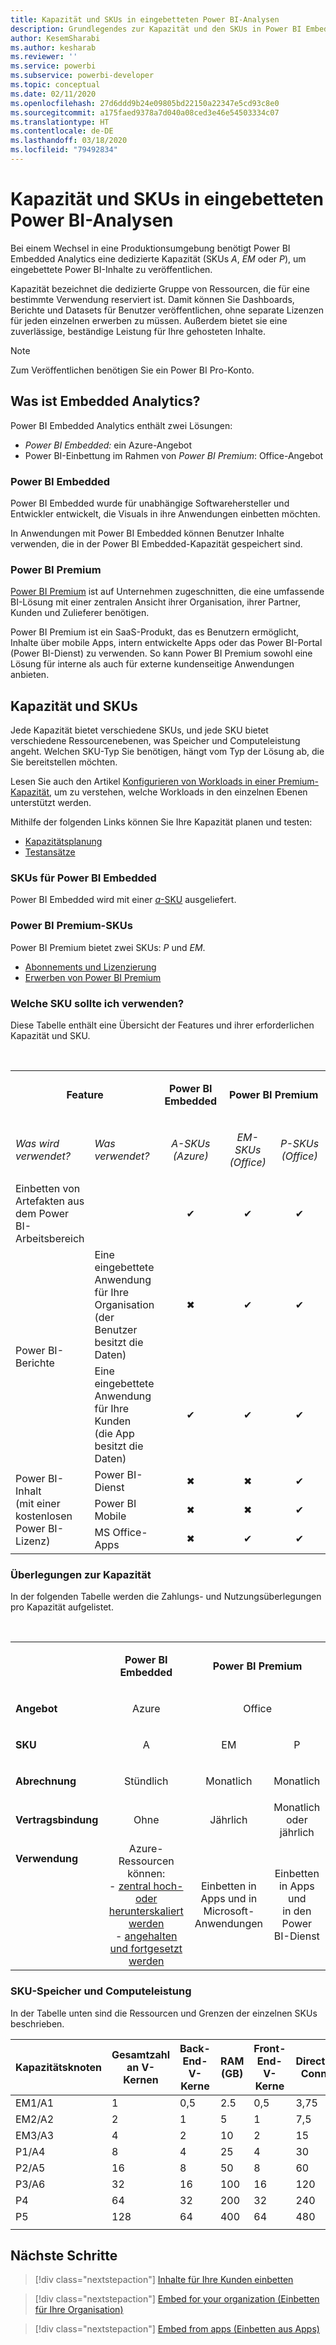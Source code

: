 ```yaml
---
title: Kapazität und SKUs in eingebetteten Power BI-Analysen
description: Grundlegendes zur Kapazität und den SKUs in Power BI Embedded Analytics
author: KesemSharabi
ms.author: kesharab
ms.reviewer: ''
ms.service: powerbi
ms.subservice: powerbi-developer
ms.topic: conceptual
ms.date: 02/11/2020
ms.openlocfilehash: 27d6ddd9b24e09805bd22150a22347e5cd93c8e0
ms.sourcegitcommit: a175faed9378a7d040a08ced3e46e54503334c07
ms.translationtype: HT
ms.contentlocale: de-DE
ms.lasthandoff: 03/18/2020
ms.locfileid: "79492834"
---
```

# <a name="capacity-and-skus-in-power-bi-embedded-analytics"></a>Kapazität und SKUs in eingebetteten Power BI-Analysen

Bei einem Wechsel in eine Produktionsumgebung benötigt Power BI Embedded Analytics eine dedizierte Kapazität (SKUs *A*, *EM* oder *P*), um eingebettete Power BI-Inhalte zu veröffentlichen.

Kapazität bezeichnet die dedizierte Gruppe von Ressourcen, die für eine bestimmte Verwendung reserviert ist. Damit können Sie Dashboards, Berichte und Datasets für Benutzer veröffentlichen, ohne separate Lizenzen für jeden einzelnen erwerben zu müssen. Außerdem bietet sie eine zuverlässige, beständige Leistung für Ihre gehosteten Inhalte.

>[!NOTE]
>Zum Veröffentlichen benötigen Sie ein Power BI Pro-Konto.

## <a name="what-is-embedded-analytics"></a>Was ist Embedded Analytics?

Power BI Embedded Analytics enthält zwei Lösungen:
* *Power BI Embedded:* ein Azure-Angebot
* Power BI-Einbettung im Rahmen von *Power BI Premium*: Office-Angebot

### <a name="power-bi-embedded"></a>Power BI Embedded

Power BI Embedded wurde für unabhängige Softwarehersteller und Entwickler entwickelt, die Visuals in ihre Anwendungen einbetten möchten.

In Anwendungen mit Power BI Embedded können Benutzer Inhalte verwenden, die in der Power BI Embedded-Kapazität gespeichert sind.

### <a name="power-bi-premium"></a>Power BI Premium

[Power BI Premium](../../service-premium-what-is.md) ist auf Unternehmen zugeschnitten, die eine umfassende BI-Lösung mit einer zentralen Ansicht ihrer Organisation, ihrer Partner, Kunden und Zulieferer benötigen.

Power BI Premium ist ein SaaS-Produkt, das es Benutzern ermöglicht, Inhalte über mobile Apps, intern entwickelte Apps oder das Power BI-Portal (Power BI-Dienst) zu verwenden. So kann Power BI Premium sowohl eine Lösung für interne als auch für externe kundenseitige Anwendungen anbieten.

## <a name="capacity-and-skus"></a>Kapazität und SKUs

Jede Kapazität bietet verschiedene SKUs, und jede SKU bietet verschiedene Ressourcenebenen, was Speicher und Computeleistung angeht. Welchen SKU-Typ Sie benötigen, hängt vom Typ der Lösung ab, die Sie bereitstellen möchten.

Lesen Sie auch den Artikel [Konfigurieren von Workloads in einer Premium-Kapazität](../../service-admin-premium-workloads.md), um zu verstehen, welche Workloads in den einzelnen Ebenen unterstützt werden.

Mithilfe der folgenden Links können Sie Ihre Kapazität planen und testen:
* [Kapazitätsplanung](embedded-capacity-planning.md)
* [Testansätze](../../service-premium-capacity-optimize.md#testing-approaches)

### <a name="power-bi-embedded-skus"></a>SKUs für Power BI Embedded

Power BI Embedded wird mit einer [*a*-SKU](../../service-admin-premium-purchase.md#purchase-a-skus-for-testing-and-other-scenarios) ausgeliefert.

### <a name="power-bi-premium-skus"></a>Power BI Premium-SKUs

Power BI Premium bietet zwei SKUs: *P* und *EM*.
* [Abonnements und Lizenzierung](../../service-premium-what-is.md#subscriptions-and-licensing)
* [Erwerben von Power BI Premium](../../service-admin-premium-purchase.md)

### <a name="which-sku-should-i-use"></a>Welche SKU sollte ich verwenden?

Diese Tabelle enthält eine Übersicht der Features und ihrer erforderlichen Kapazität und SKU. 

</br>
<table>
<col width="20%">
<col width="20%">
<col width="20%">
<col width="20%">
<col width="20%">
<tbody>
<tr>
<td style="text-align: center"; colspan="2"><p><b>Feature</b></p></td>
<td style="text-align: center">
<p><b>Power BI Embedded</b></p>
</td>
<td style="text-align: center"; colspan="2">
<p><b>Power BI Premium</b></p>
</td>
</tr>
<tr>
<td><p><em>Was wird verwendet?</em><p></td>
<td><p><em>Was verwendet?</em><p></td>
<td style="text-align: center"><p><em>A-SKUs</br>(Azure)</em></p></td>
<td style="text-align: center"><p><em>EM-SKUs</br>(Office)</em></p></td>
<td style="text-align: center"><p><em>P-SKUs</br>(Office)</em></p></td>
</tr>
<tr>
<td>Einbetten von Artefakten aus dem Power BI-Arbeitsbereich</td>
<td>
</td>
<td style="text-align: center">✔</td>
<td style="text-align: center">✔</td>
<td style="text-align: center">✔</td>
</tr>
<tr>
<td rowspan="2">Power BI-Berichte</td>
<td>Eine eingebettete Anwendung für Ihre Organisation</br>(der Benutzer besitzt die Daten)</td>
<td style="text-align: center">✖</td>
<td style="text-align: center">✔</td>
<td style="text-align: center">✔</td>
</tr>
<tr>
<td>Eine eingebettete Anwendung für Ihre Kunden</br>(die App besitzt die Daten)</td>
<td style="text-align: center">✔</td>
<td style="text-align: center">✔</td>
<td style="text-align: center">✔</td>
</tr>
<tr>
<td rowspan="3">Power BI-Inhalt<br>(mit einer kostenlosen Power BI-Lizenz)</td>
<td>Power BI-Dienst</td>
<td style="text-align: center">✖</td>
<td style="text-align: center">✖</td>
<td style="text-align: center">✔</td>
</tr>
<tr>
<td>Power BI Mobile</td>
<td style="text-align: center">✖</td>
<td style="text-align: center">✖</td>
<td style="text-align: center">✔</td>
</tr>
<tr>
<td>MS Office-Apps</td>
<td style="text-align: center">✖</td>
<td style="text-align: center">✔</td>
<td style="text-align: center">✔</td>
</tr>
</tbody>
</table>

### <a name="capacity-considerations"></a>Überlegungen zur Kapazität

In der folgenden Tabelle werden die Zahlungs- und Nutzungsüberlegungen pro Kapazität aufgelistet.

</br>
<table>
<tbody>
<tr>
<td></td>
<td style="text-align: center;"><p><strong>Power BI Embedded</strong></p></td>
<td style="text-align: center;" colspan="2"><p><strong>Power BI Premium</strong></p></td>
</tr>
<tr>
<td><p><strong>Angebot</strong></p></td>
<td style="text-align: center;"><p>Azure</p></td>
<td style="text-align: center;" colspan="2"><p>Office</p></td>
</tr>
<tr>
<td><p><strong>SKU</strong></p></td>
<td style="text-align: center;"><p>A</p></td>
<td style="text-align: center;"><p>EM</p></td>
<td style="text-align: center;"><p>P</p></td>
</tr>
<tr>
<td><p><strong>Abrechnung</strong></td>
<td style="text-align: center;">Stündlich</td>
<td style="text-align: center;">Monatlich</td>
<td style="text-align: center;">Monatlich</td>
</tr>
<tr>
<td><p><strong>Vertragsbindung</strong></td>
<td style="text-align: center;">Ohne</td>
<td style="text-align: center;">Jährlich</td>
<td style="text-align: center;">Monatlich oder jährlich</td>
</tr>
<tr>
<td valign="top"><p><strong>Verwendung</strong></td>
<td style="text-align: center;">Azure-Ressourcen können:</br>- <a href="azure-pbie-scale-capacity.md">zentral hoch- oder herunterskaliert werden</a></br>- <a href="azure-pbie-pause-start.md">angehalten und fortgesetzt werden</a>
</td>
<td style="text-align: center;">Einbetten in Apps und in</br> Microsoft-Anwendungen</td>
<td style="text-align: center;">Einbetten in Apps und</br> in den Power BI-Dienst</td>
</tr>
</tbody>
</table>

### <a name="sku-memory-and-computing-power"></a>SKU-Speicher und Computeleistung

In der Tabelle unten sind die Ressourcen und Grenzen der einzelnen SKUs beschrieben.

| Kapazitätsknoten | Gesamtzahl an V-Kernen | Back-End-V-Kerne | RAM (GB) | Front-End-V-Kerne | DirectQuery/Live Connection (s) | Modell-Aktualisierungsparallelität |
| --- | --- | --- | --- | --- | --- | --- |
| EM1/A1 | 1 | 0,5 | 2.5 | 0,5 | 3,75 | 1 |
| EM2/A2 | 2 | 1 | 5 | 1 | 7,5 | 2 |
| EM3/A3 | 4 | 2 | 10 | 2 | 15 | 3 |
| P1/A4 | 8 | 4 | 25 | 4 | 30 | 6 |
| P2/A5 | 16 | 8 | 50 | 8 | 60 | 12 |
| P3/A6 | 32 | 16 | 100 | 16 | 120 | 24 |
| P4 | 64 | 32 | 200 | 32 | 240 | 48 |
| P5 | 128 | 64 | 400 | 64 | 480 | 96 |
| | | | | | | |

## <a name="next-steps"></a>Nächste Schritte

> [!div class="nextstepaction"]
>[Inhalte für Ihre Kunden einbetten](embed-sample-for-customers.md)

> [!div class="nextstepaction"]
>[Embed for your organization (Einbetten für Ihre Organisation)](embed-sample-for-your-organization.md)

> [!div class="nextstepaction"]
> [Embed from apps (Einbetten aus Apps)](embed-from-apps.md)